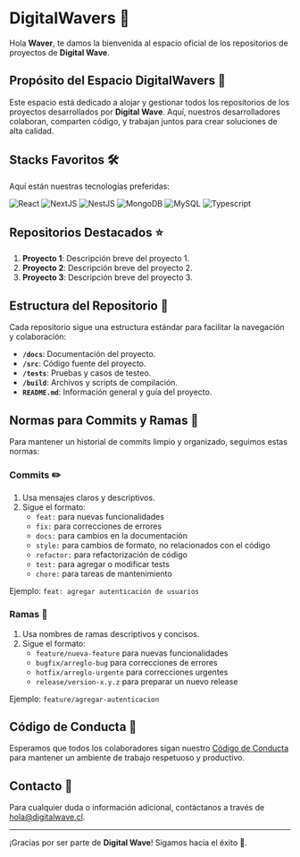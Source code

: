 # DigitalWavers 🌊

Hola **Waver**, te damos la bienvenida al espacio oficial de los repositorios de proyectos de **Digital Wave**.

## Propósito del Espacio DigitalWavers 🎯

Este espacio está dedicado a alojar y gestionar todos los repositorios de los proyectos desarrollados por **Digital Wave**. Aquí, nuestros desarrolladores colaboran, comparten código, y trabajan juntos para crear soluciones de alta calidad.

## Stacks Favoritos 🛠️

Aquí están nuestras tecnologías preferidas:

![React](https://img.shields.io/badge/React-20232A?style=for-the-badge&logo=react&logoColor=61DAFB)
![NextJS](https://img.shields.io/badge/NextJS-000000?style=for-the-badge&logo=next.js&logoColor=FFFFFF)
![NestJS](https://img.shields.io/badge/NestJS-E0234E?style=for-the-badge&logo=nestjs&logoColor=FFFFFF)
![MongoDB](https://img.shields.io/badge/MongoDB-47A248?style=for-the-badge&logo=mongodb&logoColor=FFFFFF)
![MySQL](https://img.shields.io/badge/MySQL-4479A1?style=for-the-badge&logo=mysql&logoColor=FFFFFF)
![Typescript](https://img.shields.io/badge/TypeScript-007ACC?style=for-the-badge&logo=typescript&logoColor=FFFFFF)

## Repositorios Destacados ⭐

1. **Proyecto 1**: Descripción breve del proyecto 1.
2. **Proyecto 2**: Descripción breve del proyecto 2.
3. **Proyecto 3**: Descripción breve del proyecto 3.

## Estructura del Repositorio 📁

Cada repositorio sigue una estructura estándar para facilitar la navegación y colaboración:

- **`/docs`**: Documentación del proyecto.
- **`/src`**: Código fuente del proyecto.
- **`/tests`**: Pruebas y casos de testeo.
- **`/build`**: Archivos y scripts de compilación.
- **`README.md`**: Información general y guía del proyecto.

## Normas para Commits y Ramas 🚀

Para mantener un historial de commits limpio y organizado, seguimos estas normas:

### Commits ✏️

1. Usa mensajes claros y descriptivos.
2. Sigue el formato:
   - `feat:` para nuevas funcionalidades
   - `fix:` para correcciones de errores
   - `docs:` para cambios en la documentación
   - `style:` para cambios de formato, no relacionados con el código
   - `refactor:` para refactorización de código
   - `test:` para agregar o modificar tests
   - `chore:` para tareas de mantenimiento

Ejemplo: `feat: agregar autenticación de usuarios`

### Ramas 🌿

1. Usa nombres de ramas descriptivos y concisos.
2. Sigue el formato:
   - `feature/nueva-feature` para nuevas funcionalidades
   - `bugfix/arreglo-bug` para correcciones de errores
   - `hotfix/arreglo-urgente` para correcciones urgentes
   - `release/version-x.y.z` para preparar un nuevo release

Ejemplo: `feature/agregar-autenticacion`

## Código de Conducta 📜

Esperamos que todos los colaboradores sigan nuestro [Código de Conducta](/codigo-conducta.md) para mantener un ambiente de trabajo respetuoso y productivo.

## Contacto 📧

Para cualquier duda o información adicional, contáctanos a través de [hola@digitalwave.cl](mailto:hola@digitalwave.cl).

---

¡Gracias por ser parte de **Digital Wave**! Sigamos hacia el éxito 🚀.
